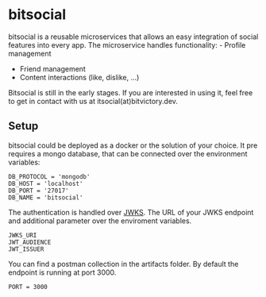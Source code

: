 # bitsocial

bitsocial is a reusable microservices that allows an easy integration of social features into every app.
The microservice handles functionality:
​- Profile management
- Friend management
- Content interactions (like, dislike, ...)

Bitsocial is still in the early stages. If you are interested in using it, feel free to get in contact with us at itsocial(at)bitvictory.dev.

## Setup
bitsocial could be deployed as a docker or the solution of your choice. It pre requires a mongo database, that can be connected over the environment variables:
```
DB_PROTOCOL = 'mongodb'
DB_HOST = 'localhost'
DB_PORT = '27017'
DB_NAME = 'bitsocial'
```

The authentication is handled over [JWKS](https://datatracker.ietf.org/doc/html/rfc7517). The URL of your JWKS endpoint and additional parameter over the enviroment variables.
```
JWKS_URI
JWT_AUDIENCE
JWT_ISSUER
```


You can find a postman collection in the artifacts folder. By default the endpoint is running at port 3000.
```
PORT = 3000
```